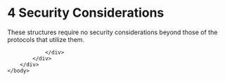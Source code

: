 <html dir="LTR" xmlns:mshelp="http://msdn.microsoft.com/mshelp" xmlns:ddue="http://ddue.schemas.microsoft.com/authoring/2003/5" xmlns:xlink="http://www.w3.org/1999/xlink" xmlns:tool="http://www.microsoft.com/tooltip">
    <head>
        <meta http-equiv="Content-Type" content="text/html; CHARSET=utf-8"></meta>
        <meta name="save" content="history"></meta>
        <title>4 Security Considerations</title>
        <xml>
            <mshelp:toctitle title="4 Security Considerations"></mshelp:toctitle>
            <mshelp:rltitle title="[MS-ERREF]: Security Considerations"></mshelp:rltitle>
            <mshelp:keyword index="A" term="08834f40-5300-492f-a11a-591769b3d60a"></mshelp:keyword>
            <mshelp:attr name="DCSext.ContentType" value="open specification"></mshelp:attr>
            <mshelp:attr name="AssetID" value="08834f40-5300-492f-a11a-591769b3d60a"></mshelp:attr>
            <mshelp:attr name="TopicType" value="kbRef"></mshelp:attr>
            <mshelp:attr name="DCSext.Title" value="[MS-ERREF]: Security Considerations" />
        </xml>
    </head>
    <body>
        <div id="header">
            <h1 class="heading">4 Security Considerations</h1>
        </div>
        <div id="mainSection">
            <div id="mainBody">
                <div id="allHistory" class="saveHistory"></div>
                <div id="sectionSection0" class="section" name="collapseableSection">
                    

<p>These structures require no security considerations beyond
those of the protocols that utilize them.</p>


                </div>
            </div>
        </div>
    </body>
</html>